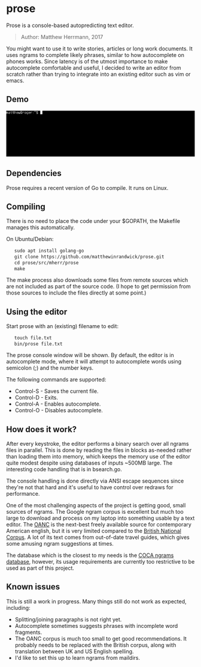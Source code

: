 # prose

Prose is a console-based autopredicting text editor.

> Author: Matthew Herrmann, 2017

You might want to use it to write stories, articles or long work documents. It
uses ngrams to complete likely phrases, similar to how autocomplete on phones
works. Since latency is of the utmost importance to make autocomplete
comfortable and useful, I decided to write an editor from scratch rather than
trying to integrate into an existing editor such as vim or emacs.

## Demo

![example use](demo.gif)

## Dependencies

Prose requires a recent version of Go to compile. It runs on Linux.

## Compiling

There is no need to place the code under your $GOPATH, the Makefile manages
this automatically.

On Ubuntu/Debian:

```
   sudo apt install golang-go
   git clone https://github.com/matthewinrandwick/prose.git
   cd prose/src/mherr/prose
   make
```

The make process also downloads some files from remote sources which are not
included as part of the source code. (I hope to get permission from those
sources to include the files directly at some point.)

## Using the editor

Start prose with an (existing) filename to edit:

```
   touch file.txt
   bin/prose file.txt
```

The prose console window will be shown. By default, the editor
is in autocomplete mode, where it will attempt to autocomplete words using
semicolon (;) and the number keys.

The following commands are supported:

 * Control-S - Saves the current file.
 * Control-D - Exits.
 * Control-A - Enables autocomplete.
 * Control-O - Disables autocomplete.

## How does it work?

After every keystroke, the editor performs a binary search over all ngrams
files in parallel. This is done by reading the files in blocks as-needed rather
than loading them into memory, which keeps the memory use of the editor quite
modest despite using databases of inputs ~500MB large. The interesting code
handling that is in bsearch.go.

The console handling is done directly via ANSI escape sequences since they're
not that hard and it's useful to have control over redraws for performance.

One of the most challenging aspects of the project is getting good, small
sources of ngrams. The Google ngram corpus is excellent but much too large to
download and process on my laptop into something usable by a text editor. The
[OANC](http://www.anc.org/data/oanc/) is the next-best freely available source
for contemporary American english, but it is very limited compared to the
[British National Corpus](http://www.natcorp.ox.ac.uk/). A lot of its text
comes from out-of-date travel guides, which gives some amusing ngram
suggestions at times.

The database which is the closest to my needs is the
[COCA ngrams database](http://www.ngrams.info/), however, its usage
requirements are currently too restrictive to be used as part of this project.

## Known issues

This is still a work in progress. Many things still do not work as expected,
including:

 * Splitting/joining paragraphs is not right yet.
 * Autocomplete sometimes suggests phrases with incomplete word fragments.
 * The OANC corpus is much too small to get good recommendations. It probably needs to be replaced with the British corpus, along with translation between UK and US English spelling.
 * I'd like to set this up to learn ngrams from maildirs.
